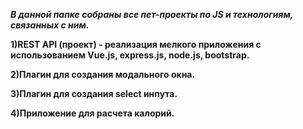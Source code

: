 ***В данной папке собраны все пет-проекты по JS и технологиям, связанных с ним.***

**1)REST API (проект) - реализация мелкого приложения с использованием Vue.js, express.js, node.js, bootstrap.**

**2)Плагин для создания модального окна.**

**3)Плагин для создания select инпута.**

**4)Приложение для расчета калорий.**